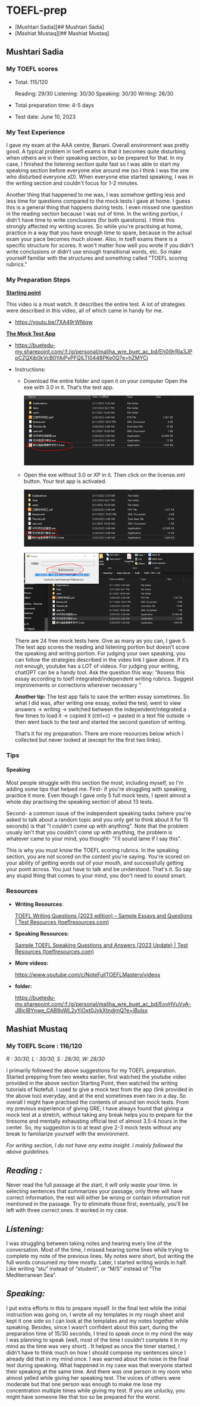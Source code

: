 # TOEFL-prep

- [Mushtari Sadia][## Mushtari Sadia]
- [Mashiat Mustaq][## Mashiat Mustaq]

## Mushtari Sadia

### **My TOEFL scores**

- Total: 115/120

    Reading: 29/30
    Listening: 30/30
    Speaking: 30/30
    Writing: 26/30

- Total preparation time: 4-5 days
- Test date: June 10, 2023

### **My Test Experience**
I gave my exam at the AAA centre, Banani. Overall environment was pretty good. A typical problem in toefl exams is that it becomes quite disturbing when others are in their speaking section, so be prepared for that. In my case, I finished the listening section quite fast so I was able to start my speaking section before everyone else around me (so I think I was the one who disturbed everyone xD). When everyone else started speaking, I was in the writing section and couldn't focus for 1-2 minutes.

Another thing that happened to me was, I was somehow getting less and less time for questions compared to the mock tests I gave at home. I guess this is a general thing that happens during tests. I even missed one question in the reading section because I was out of time. In the writing portion, I didn't have time to write conclusions (for both questions). I think this strongly affected my writing scores. So while you're practising at home, practice in a way that you have enough time to spare, because in the actual exam your pace becomes much slower. Also, in toefl exams there is a specific structure for scores. It won't matter how well you wrote if you didn’t write conclusions or didn’t use enough transitional words, etc. So make yourself familiar with the structures and something called "TOEFL scoring rubrics."

### **My Preparation Steps**
<u>**Starting point**</u>

This video is a must watch. It describes the entire test. A lot of strategies were described in this video, all of which came in handy for me.

 -  https://youtu.be/7XA49rWNiqw

<u> **The Mock Test App** </u>

- https://buetedu-my.sharepoint.com/:f:/g/personal/maliha_wre_buet_ac_bd/Eh0i9rRIa3JPpCZQXjb0kVcB0YAiPvPFQILTI0448PKe0Q?e=hZMYCj

- Instructions:
  
    - Download the entire folder and open it on your computer
    Open the exe with 3.0 in it. That’s the test app.

        ![inst](images/inst1.png)
    - Open the exe without 3.0 or XP in it. Then click on the license.xml button. Your test app is activated.
      
        ![inst](images/inst2.png)
      
        ![inst](images/inst3.png)


    There are 24 free mock tests here. Give as many as you can, I gave 5. The test app scores the reading and listening portion but doesn’t score the speaking and writing portion. For judging your own speaking, you can follow the strategies described in the video link I gave above. If it’s not enough, youtube has a LOT of videos. For judging your writing, chatGPT can be a handy tool. Ask the question this way:
    “Assess this essay according to toefl integrated/independent writing rubrics. Suggest improvements or corrections wherever necessary “

    **Another tip:** The test app fails to save the written essay sometimes. So what I did was, after writing one essay, exited the test, went to view answers -> writing -> switched between the independent/integrated a few times to load it -> copied it (ctrl+c) -> pasted in a text file outside -> then went back to the test and started the second question of writing.


    That’s it for my preparation. There are more resources below which I collected but never looked at (except for the first two links). 

### **Tips**

#### Speaking

Most people struggle with this section the most, including myself, so I'm adding some tips that helped me. First- if you're struggling with speaking, practice it more. Even though I gave only 5 full mock tests, I spent almost a whole day practising the speaking section of about 13 tests.

Second- a common issue of the independent speaking tasks (where you're asked to talk about a random topic and you only get to think about it for 15 seconds) is that "I couldn't come up with anything". Note that the problem usualy isn't that you couldn't come up with anything, the problem is whatever came to your mind, you thought- "I'll sound lame if I say this".

This is why you must know the TOEFL scoring rubrics. In the speaking section, you are not scored on the content you're saying. You're scored on your ability of getting words out of your mouth, and successfully getting your point across. You just have to talk and be understood. That's it. So say any stupid thing that comes to your mind, you don't need to sound smart.

### **Resources**
- **Writing Resources**:
  
    [TOEFL Writing Questions (2023 edition) – Sample Essays and Questions | Test Resources (toeflresources.com)](https://www.toeflresources.com/sample-toefl-essays/)

- **Speaking Resources:**
  
    [Sample TOEFL Speaking Questions and Answers (2023 Update) | Test Resources (toeflresources.com)](https://www.toeflresources.com/speaking-section/toefl-speaking-samples/)

- **More videos:**
  
    https://www.youtube.com/c/NoteFullTOEFLMastery/videos

- **folder:**
  
    https://buetedu-my.sharepoint.com/:f:/g/personal/maliha_wre_buet_ac_bd/EovHVuVyA-JBjcIBYnwe_CAB9oWL2yYiOxt0JykXtndjmQ?e=iBulsx


## Mashiat Mustaq
### My TOEFL Score : 116/120
*R : 30/30, L : 30/30, S : 28/30, W: 28/30*


I primarily followed the above suggestions for my TOEFL preparation. Started prepping from two weeks earlier, first watched the youtube video provided in the above section Starting Point, then watched the writing tutorials of Notefull. I used to give a mock test from the app (link provided in the above too) everyday, and at the end sometimes even two in a day. So overall I might have practised the contents of around ten mock tests. From my previous experience of giving GRE, I have always found that giving a mock test at a stretch, without taking any break helps you to prepare for the tiresome and mentally exhausting official test of almost 3.5-4 hours in the center. So, my suggestion is to at least give 2-3 mock tests without any break to familiarize yourself with the environment.

*For writing section, I do not have any extra insight. I mainly followed the above guidelines.*

## *Reading :*
Never read the full passage at the start, it will only waste your time.
In selecting sentences that summarizes your passage, only three will have correct information, the rest will either be wrong or contain information not mentioned in the passage. Try to eliminate those first, eventually, you’ll be left with three correct ones. It worked in my case.

## *Listening:*
I was struggling between taking notes and hearing every line of the conversation. Most of the time, I missed hearing some lines while trying to complete my note of the previous lines. My notes were short, but writing the full words consumed my time mostly. Later, I started writing words in half. Like writing “stu” instead of “student”, or “M/S” instead of “The Mediterranean Sea”.

## *Speaking:*
I put extra efforts in this to prepare myself. In the final test while the initial instruction was going on, I wrote all my templates in my rough sheet and kept it one side so I can look at the templates and my notes together while speaking. Besides, since I wasn’t confident about this part, during the preparation time of 15/30 seconds, I tried to speak once in my mind the way I was planning to speak (well, most of the time I couldn’t complete it in my mind as the time was very short) . It helped as once the timer started, I didn’t have to think much on how I should compose my sentences since I already did that in my mind once.
I was warned about the noise in the final test during speaking. What happened in my case was that everyone started their speaking at the same time. And there was one person in my room who almost yelled while giving her speaking test. The voices of others were moderate but that one person was enough to make me lose my concentration multiple times while giving my test. If you are unlucky, you might have someone like that too so be prepared for the worst.
